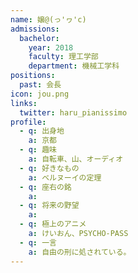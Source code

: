 ```yaml
---
name: 嬢@(っ'ヮ'c)
admissions:
  bachelor:
    year: 2018
    faculty: 理工学部
    department: 機械工学科
positions:
  past: 会長
icon: jou.png
links:
  twitter: haru_pianissimo
profile:
  - q: 出身地
    a: 京都
  - q: 趣味
    a: 自転車、山、オーディオ
  - q: 好きなもの
    a: ベルヌーイの定理
  - q: 座右の銘
    a: 
  - q: 将来の野望
    a: 
  - q: 極上のアニメ
    a: けいおん、PSYCHO-PASS
  - q: 一言
    a: 自由の刑に処されている。
---
```

